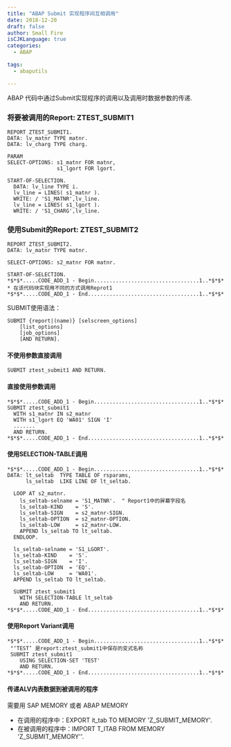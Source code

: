 ```yaml
---
title: "ABAP Submit 实现程序间互相调用"
date: 2018-12-20
draft: false
author: Small Fire
isCJKLanguage: true
categories: 
  - ABAP

tags: 
  - abaputils

---
```


ABAP 代码中通过Submit实现程序的调用以及调用时数据参数的传递.

### 将要被调用的Report: ZTEST_SUBMIT1

```JS
REPORT ZTEST_SUBMIT1.
DATA: lv_matnr TYPE matnr.
DATA: lv_charg TYPE charg.

PARAM
SELECT-OPTIONS: s1_matnr FOR matnr,
                s1_lgort FOR lgort.
                
START-OF-SELECTION.
  DATA: lv_line TYPE i.
  lv_line = LINES( s1_matnr ).
  WRITE: / 'S1_MATNR',lv_line.
  lv_line = LINES( s1_lgort ).
  WRITE: / 'S1_CHARG',lv_line.
```

### 使用Submit的Report: ZTEST_SUBMIT2

```JS
REPORT ZTEST_SUBMIT2.
DATA: lv_matnr TYPE matnr.

SELECT-OPTIONS: s2_matnr FOR matnr.
                
START-OF-SELECTION.
*$*$*.....CODE_ADD_1 - Begin..................................1..*$*$*
* 在该代码块实现用不同的方式调用Reprot1
*$*$*.....CODE_ADD_1 - End....................................1..*$*$*
```

SUBMIT使用语法：

```JS
SUBMIT {report|(name)} [selscreen_options]
    [list_options]
	[job_options]
	[AND RETURN].
```

#### 不使用参数直接调用

`SUBMIT ztest_submit1 AND RETURN.`

#### 直接使用参数调用

```JS
*$*$*.....CODE_ADD_1 - Begin..................................1..*$*$*
SUBMIT ztest_submit1
  WITH s1_matnr IN s2_matnr
  WITH s1_lgort EQ 'WA01' SIGN 'I'
  .......
  AND RETURN.
*$*$*.....CODE_ADD_1 - End....................................1..*$*$*
```

#### 使用SELECTION-TABLE调用

```JS
*$*$*.....CODE_ADD_1 - Begin..................................1..*$*$*
DATA: lt_seltab  TYPE TABLE OF rsparams,
      ls_seltab  LIKE LINE OF lt_seltab.
 
  LOOP AT s2_matnr.
    ls_seltab-selname = 'S1_MATNR'.  " Report1中的屏幕字段名
    ls_seltab-KIND    = 'S'.
    ls_seltab-SIGN    = s2_matnr-SIGN.
    ls_seltab-OPTION  = s2_matnr-OPTION.
    ls_seltab-LOW     = s2_matnr-LOW.
    APPEND ls_seltab TO lt_seltab.
  ENDLOOP.
 
  ls_seltab-selname = 'S1_LGORT'.
  ls_seltab-KIND    = 'S'.
  ls_seltab-SIGN    = 'I'.
  ls_seltab-OPTION  = 'EQ'.
  ls_seltab-LOW     = 'WA01'.
  APPEND ls_seltab TO lt_seltab.
 
  SUBMIT ztest_submit1
    WITH SELECTION-TABLE lt_seltab
    AND RETURN.
*$*$*.....CODE_ADD_1 - End....................................1..*$*$*
```

#### 使用Report Variant调用

```JS
*$*$*.....CODE_ADD_1 - Begin..................................1..*$*$*
 "‘TEST’ 是report:ztest_submit1中保存的变式名称 
 SUBMIT ztest_submit1
    USING SELECTION-SET 'TEST'
    AND RETURN.
*$*$*.....CODE_ADD_1 - End....................................1..*$*$*
```

#### 传递ALV内表数据到被调用的程序

需要用 SAP MEMORY 或者 ABAP MEMORY

- 在调用的程序中：EXPORT it_tab TO MEMORY 'Z_SUBMIT_MEMORY'.
- 在被调用的程序中：IMPORT T_ITAB FROM MEMORY 'Z_SUBMIT_MEMORY''.
